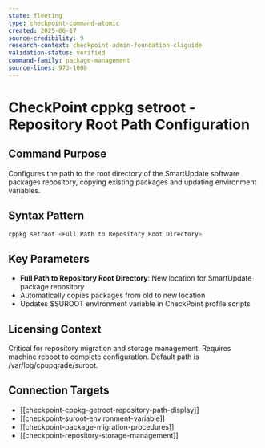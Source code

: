 ```yaml
---
state: fleeting
type: checkpoint-command-atomic
created: 2025-06-17
source-credibility: 9
research-context: checkpoint-admin-foundation-cliguide
validation-status: verified
command-family: package-management
source-lines: 973-1008
---
```


# CheckPoint cppkg setroot - Repository Root Path Configuration

## Command Purpose
Configures the path to the root directory of the SmartUpdate software packages repository, copying existing packages and updating environment variables.

## Syntax Pattern
```bash
cppkg setroot <Full Path to Repository Root Directory>
```

## Key Parameters
- **Full Path to Repository Root Directory**: New location for SmartUpdate package repository
- Automatically copies packages from old to new location
- Updates $SUROOT environment variable in CheckPoint profile scripts

## Licensing Context
Critical for repository migration and storage management. Requires machine reboot to complete configuration. Default path is /var/log/cpupgrade/suroot.

## Connection Targets
- [[checkpoint-cppkg-getroot-repository-path-display]]
- [[checkpoint-suroot-environment-variable]]
- [[checkpoint-package-migration-procedures]]
- [[checkpoint-repository-storage-management]]